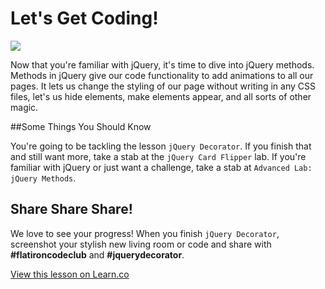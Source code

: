 # Let's Get Coding!

<img src="https://s3.amazonaws.com/after-school-assets/typing-fast.gif">

Now that you're familiar with jQuery, it's time to dive into jQuery methods. Methods in jQuery give our code functionality to add animations to all our pages. It lets us change the styling of our page without writing in any CSS files, let's us hide elements, make elements appear, and all sorts of other magic.

##Some Things You Should Know

You're going to be tackling the lesson `jQuery Decorator`. If you finish that and still want more, take a stab at the `jQuery Card Flipper` lab. If you're familiar with jQuery or just want a challenge, take a stab at `Advanced Lab: jQuery Methods`.

## Share Share Share!

We love to see your progress! When you finish `jQuery Decorator`, screenshot your stylish new living room or code and share with **\#flatironcodeclub** and **\#jquerydecorator**.

<a href='https://learn.co/lessons/hs-code-club-jquery-methods-intro' data-visibility='hidden'>View this lesson on Learn.co</a>
